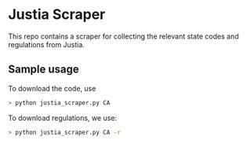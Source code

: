 # Justia Scraper

This repo contains a scraper for collecting the relevant state codes and regulations from Justia.

## Sample usage

To download the code, use 
```bash
> python justia_scraper.py CA
```

To download regulations, we use:
```bash
> python justia_scraper.py CA -r
```
